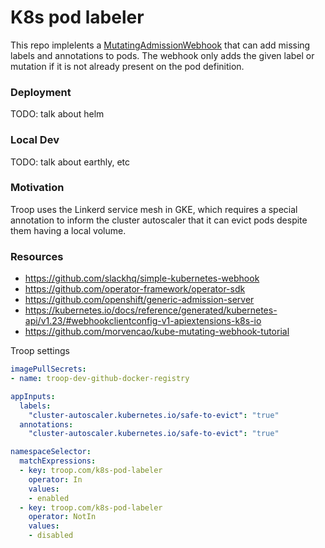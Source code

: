 # K8s pod labeler

This repo implelents a [MutatingAdmissionWebhook](https://kubernetes.io/docs/reference/access-authn-authz/admission-controllers/#mutatingadmissionwebhook) that can add missing labels and annotations to pods. The webhook only adds the given label or mutation if it is not already present on the pod definition.

### Deployment

TODO: talk about helm

### Local Dev

TODO: talk about earthly, etc

### Motivation

Troop uses the Linkerd service mesh in GKE, which requires a special annotation to inform the cluster autoscaler that it can evict pods despite them having a local volume.

### Resources

- https://github.com/slackhq/simple-kubernetes-webhook
- https://github.com/operator-framework/operator-sdk
- https://github.com/openshift/generic-admission-server
- https://kubernetes.io/docs/reference/generated/kubernetes-api/v1.23/#webhookclientconfig-v1-apiextensions-k8s-io
- https://github.com/morvencao/kube-mutating-webhook-tutorial



Troop settings
```yaml
imagePullSecrets:
- name: troop-dev-github-docker-registry

appInputs:
  labels:
    "cluster-autoscaler.kubernetes.io/safe-to-evict": "true"
  annotations:
    "cluster-autoscaler.kubernetes.io/safe-to-evict": "true"

namespaceSelector:
  matchExpressions:
  - key: troop.com/k8s-pod-labeler
    operator: In
    values:
    - enabled
  - key: troop.com/k8s-pod-labeler
    operator: NotIn
    values:
    - disabled
```
